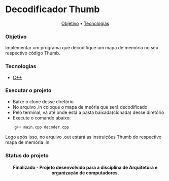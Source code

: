 # Decodificador Thumb

<p align="center">
 <a href="#objetivo">Objetivo</a> •
 <a href="#tecnologias">Tecnologias</a>
</p>

### Objetivo
<p id="#objetivo">Implementar um programa que decodifique um mapa de memória no seu respectivo código Thumb.</p>

### Tecnologias
- [C++](https://devdocs.io/cpp/)

### Executar o projeto
* Baixe o clone desse diretório
* No arquivo .in coloque o mapa de meória que será decodificado
* Pelo terminal, vá até onde está a pasta baixada(clonada) desse diretório
* Execute o comando abaixo:
```bash
    g++ main.cpp decoder.cpp
```
Logo após isso, no arquivo .out estará as instruições Thumb do respectivo mapa de memória .in.

### Status do projeto
<h4 align="center"> 
	Finalizado - Projeto desenvolvido para a disciplina de Arquitetura e organização de computadores.
</h4>
